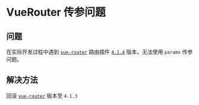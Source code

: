 # VueRouter 传参问题

## 问题

在实际开发过程中遇到 [`vue-router`](https://router.vuejs.org/zh/guide/) 路由插件 [`4.1.4`](https://github.com/vuejs/router/blob/main/packages/router/CHANGELOG.md) 版本，无法使用 `params` 传参问题。

## 解决方法

回滚 [`vue-router`](https://router.vuejs.org/zh/guide/) 版本至 `4.1.3`
